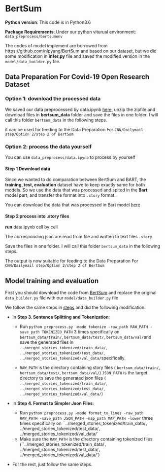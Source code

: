 # BertSum

**Python version**: This code is in Python3.6

**Package Requirements**: Under our python viturual environment: `data_preprocess/bertsumenv`

The codes of model implement are borrowed from https://github.com/nlpyang/BertSum and based on our dataset, but we did some modification in **infer.py** file and saved the modified version in the `model/data_builder.py` file.

## Data Preparation For Covid-19 Open Research Dataset

### Option 1: download the processed data

We saved our data preprocessed by data.ipynb [here](https://drive.google.com/file/d/1wbPoNki2iMizBr4w37KrRZCaj0dIyZUS/view), unzip the zipfile and download files in **bertsum_data** folder and save the files in one folder. I will call this folder `bertsum_data` in the following steps.

it can be used for feeding to the Data Preparation For `CNN/Dailymail step/Option 2/step 2 of BertSum`



### Option 2: process the data yourself

You can use `data_preprocess/data.ipynb` to process by yourself

#### Step 1 Download data 

Since we wanted to do comparation between BertSum and BART, the **training, test, evaluation** dataset have to keep exactly same for both models. So we use the data that was processed and spited in the **Bart** model part, and transfer the format into `.story` format. 

You can download the data that was processed in Bart model [here](https://drive.google.com/file/d/1wbPoNki2iMizBr4w37KrRZCaj0dIyZUS/view)

#### Step 2 process into .story files

**run** data.ipynb cell by cell

The corresponding json are read from file and written to text files `.story`

Save the files in one folder. I will call this folder `bertsum_data` in the following steps.

The output is now suitable for feeding to the Data Preparation For `CNN/Dailymail step/Option 2/step 2 of BertSum`

## Model training and evaluation

First you should download the code from [BertSum](https://github.com/nlpyang/BertSum) and replace the original `data_builder.py` file with our `model/data_builder.py` file

We follow the same steps in [steps](https://github.com/nlpyang/BertSum) and did the following modification:

- In **Step 3. Sentence Splitting and Tokenization**:

  - Run `python preprocess.py -mode tokenize -raw_path RAW_PATH -save_path TOKENIZED_PATH` 3 times specifically on `bertsum_data/train/`, `bertsum_data/test/`, `bertsum_data/val/`and save the generated files in `../merged_stories_tokenized/train_data/`, `../merged_stories_tokenized/test_data/`, `../merged_stories_tokenized/val_data/`specifically.

  - `RAW_PATH` is the directory containing story files ( `bertsum_data/train/`, `bertsum_data/test/`, `bertsum_data/val/`) `JSON_PATH` is the target directory to save the generated json files ( `../merged_stories_tokenized/train_data/`, `../merged_stories_tokenized/test_data/`, `../merged_stories_tokenized/val_data/`)

- In **Step 4. Format to Simpler Json Files**:

  - Run `python preprocess.py -mode format_to_lines -raw_path RAW_PATH -save_path JSON_PATH -map_path MAP_PATH -lower` three times specifically on ``../merged_stories_tokenized/train_data/`, `../merged_stories_tokenized/test_data/`, `../merged_stories_tokenized/val_data/`
  - Make sure the `RAW_PATH` is the directory containing tokenized files (``../merged_stories_tokenized/train_data/`, `../merged_stories_tokenized/test_data/`, `../merged_stories_tokenized/val_data/`)

- For the rest, just follow the same steps.
